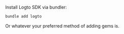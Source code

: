 Install Logto SDK via bundler:

```bash
bundle add logto
```

Or whatever your preferred method of adding gems is.
